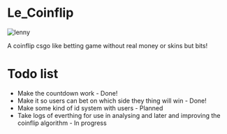 # Le_Coinflip
![lenny](http://i.imgur.com/CPFakg7.gif?noredirect)

A coinflip csgo like betting game without real money or skins but bits!

# Todo list
 * Make the countdown work - Done!
 * Make it so users can bet on which side they thing will win - Done!
 * Make some kind of id system with users - Planned
 * Take logs of everthing for use in analysing and later and improving the coinflip algorithm - In progress
 
 
